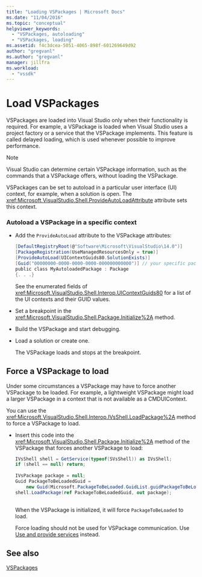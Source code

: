 ```yaml
---
title: "Loading VSPackages | Microsoft Docs"
ms.date: "11/04/2016"
ms.topic: "conceptual"
helpviewer_keywords: 
  - "VSPackages, autoloading"
  - "VSPackages, loading"
ms.assetid: f4c3dcea-5051-4065-898f-601269649d92
author: "gregvanl"
ms.author: "gregvanl"
manager: jillfra
ms.workload: 
  - "vssdk"
---
```

# Load VSPackages
VSPackages are loaded into Visual Studio only when their functionality is required. For example, a VSPackage is loaded when Visual Studio uses a project factory or a service that the VSPackage implements. This feature is called delayed loading, which is used whenever possible to improve performance.  
  
> [!NOTE]
>  Visual Studio can determine certain VSPackage information, such as the commands that a VSPackage offers, without loading the VSPackage.  
  
 VSPackages can be set to autoload in a particular user interface (UI) context, for example, when a solution is open. The <xref:Microsoft.VisualStudio.Shell.ProvideAutoLoadAttribute> attribute sets this context.  
  
### Autoload a VSPackage in a specific context  
  
-   Add the `ProvideAutoLoad` attribute to the VSPackage attributes:  
  
    ```csharp  
    [DefaultRegistryRoot(@"Software\Microsoft\VisualStudio\14.0")]  
    [PackageRegistration(UseManagedResourcesOnly = true)]  
    [ProvideAutoLoad(UIContextGuids80.SolutionExists)]  
    [Guid("00000000-0000-0000-0000-000000000000")] // your specific package GUID  
    public class MyAutoloadedPackage : Package  
    {. . .}  
    ```  
  
     See the enumerated fields of <xref:Microsoft.VisualStudio.Shell.Interop.UIContextGuids80> for a list of the UI contexts and their GUID values.  
  
-   Set a breakpoint in the <xref:Microsoft.VisualStudio.Shell.Package.Initialize%2A> method.  
  
-   Build the VSPackage and start debugging.  
  
-   Load a solution or create one.  
  
     The VSPackage loads and stops at the breakpoint.  
  
## Force a VSPackage to load  
 Under some circumstances a VSPackage may have to force another VSPackage to be loaded. For example, a lightweight VSPackage might load a larger VSPackage in a context that is not available as a CMDUIContext.  
  
 You can use the <xref:Microsoft.VisualStudio.Shell.Interop.IVsShell.LoadPackage%2A> method to force a VSPackage to load.  
  
-   Insert this code into the <xref:Microsoft.VisualStudio.Shell.Package.Initialize%2A> method of the VSPackage that forces another VSPackage to load:  
  
    ```csharp  
    IVsShell shell = GetService(typeof(SVsShell)) as IVsShell;  
    if (shell == null) return;  
  
    IVsPackage package = null;  
    Guid PackageToBeLoadedGuid =   
        new Guid(Microsoft.PackageToBeLoaded.GuidList.guidPackageToBeLoadedPkgString);  
    shell.LoadPackage(ref PackageToBeLoadedGuid, out package);  
  
    ```  
  
     When the VSPackage is initialized, it will force `PackageToBeLoaded` to load.  
  
     Force loading should not be used for VSPackage communication. Use [Use and provide services](../extensibility/using-and-providing-services.md) instead.
  
## See also  
 [VSPackages](../extensibility/internals/vspackages.md)
